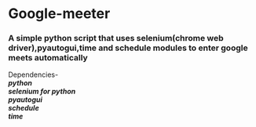 # Google-meeter
### A simple python script that uses selenium(chrome web driver),pyautogui,time and schedule modules to enter google meets automatically

Dependencies- <br />
***python <br />
selenium for python <br />
pyautogui <br />
schedule <br />
time*** <br />

